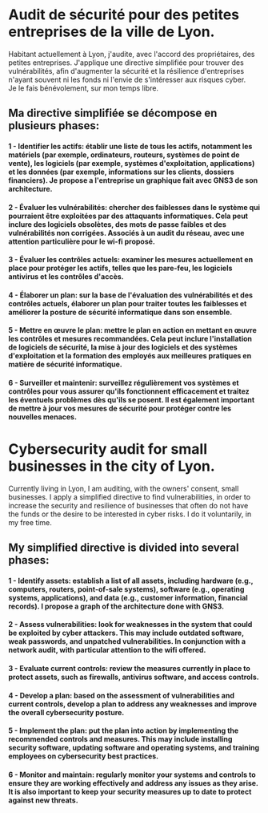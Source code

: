 # Audit de sécurité pour des petites entreprises de la ville de Lyon.

Habitant actuellement à Lyon, j'audite, avec l'accord des propriétaires, des petites entreprises. J'applique une directive simplifiée pour trouver des vulnérabilités, afin d'augmenter la sécurité et la résilience d'entreprises n'ayant souvent ni les fonds ni l'envie de s'intéresser aux risques cyber. <br>
Je le fais bénévolement, sur mon temps libre.

## Ma directive simplifiée se décompose en plusieurs phases:

#### 1 - Identifier les actifs: établir une liste de tous les actifs, notamment les matériels (par exemple, ordinateurs, routeurs, systèmes de point de vente), les logiciels (par exemple, systèmes d'exploitation, applications) et les données (par exemple, informations sur les clients, dossiers financiers). Je propose a l'entreprise un graphique fait avec GNS3 de son architecture.

#### 2 - Évaluer les vulnérabilités: chercher des faiblesses dans le système qui pourraient être exploitées par des attaquants informatiques. Cela peut inclure des logiciels obsolètes, des mots de passe faibles et des vulnérabilités non corrigées. Associés à un audit du réseau, avec une attention particulière pour le wi-fi proposé.

#### 3 - Évaluer les contrôles actuels: examiner les mesures actuellement en place pour protéger les actifs, telles que les pare-feu, les logiciels antivirus et les contrôles d'accès.

#### 4 - Élaborer un plan: sur la base de l'évaluation des vulnérabilités et des contrôles actuels, élaborer un plan pour traiter toutes les faiblesses et améliorer la posture de sécurité informatique dans son ensemble.

#### 5 - Mettre en œuvre le plan: mettre le plan en action en mettant en œuvre les contrôles et mesures recommandées. Cela peut inclure l'installation de logiciels de sécurité, la mise à jour des logiciels et des systèmes d'exploitation et la formation des employés aux meilleures pratiques en matière de sécurité informatique.

#### 6 - Surveiller et maintenir: surveillez régulièrement vos systèmes et contrôles pour vous assurer qu'ils fonctionnent efficacement et traitez les éventuels problèmes dès qu'ils se posent. Il est également important de mettre à jour vos mesures de sécurité pour protéger contre les nouvelles menaces.




# Cybersecurity audit for small businesses in the city of Lyon.
Currently living in Lyon, I am auditing, with the owners' consent, small businesses. I apply a simplified directive to find vulnerabilities, in order to increase the security and resilience of businesses that often do not have the funds or the desire to be interested in cyber risks.
I do it voluntarily, in my free time.

## My simplified directive is divided into several phases:

#### 1 - Identify assets: establish a list of all assets, including hardware (e.g., computers, routers, point-of-sale systems), software (e.g., operating systems, applications), and data (e.g., customer information, financial records). I propose a graph of the architecture done with GNS3.

#### 2 - Assess vulnerabilities: look for weaknesses in the system that could be exploited by cyber attackers. This may include outdated software, weak passwords, and unpatched vulnerabilities. In conjunction with a network audit, with particular attention to the wifi offered.

#### 3 - Evaluate current controls: review the measures currently in place to protect assets, such as firewalls, antivirus software, and access controls.

#### 4 - Develop a plan: based on the assessment of vulnerabilities and current controls, develop a plan to address any weaknesses and improve the overall cybersecurity posture.

#### 5 - Implement the plan: put the plan into action by implementing the recommended controls and measures. This may include installing security software, updating software and operating systems, and training employees on cybersecurity best practices.

#### 6 - Monitor and maintain: regularly monitor your systems and controls to ensure they are working effectively and address any issues as they arise. It is also important to keep your security measures up to date to protect against new threats.
